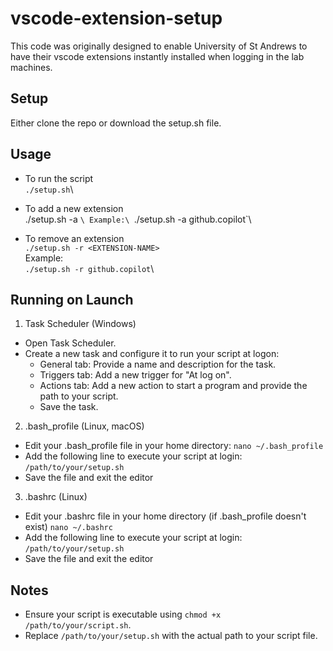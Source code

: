 # vscode-extension-setup
This code was originally designed to enable University of St Andrews to have their vscode extensions instantly installed when logging in the lab machines.

## Setup
Either clone the repo or download the setup.sh file.

## Usage
- To run the script\
`./setup.sh`\

- To add a new extension\
  ./setup.sh -a <EXTENSION-NAME>`\
Example:\
`./setup.sh -a github.copilot`\

- To remove an extension\
`./setup.sh -r <EXTENSION-NAME>`\
Example:\
`./setup.sh -r github.copilot`\

## Running on Launch
1. Task Scheduler (Windows)
- Open Task Scheduler.
- Create a new task and configure it to run your script at logon:
  - General tab: Provide a name and description for the task.
  - Triggers tab: Add a new trigger for "At log on".
  - Actions tab: Add a new action to start a program and provide the path to your script.
  - Save the task.

2. .bash_profile (Linux, macOS)
- Edit your .bash_profile file in your home directory:
`nano ~/.bash_profile`
- Add the following line to execute your script at login:
`/path/to/your/setup.sh`
- Save the file and exit the editor

3. .bashrc (Linux)
- Edit your .bashrc file in your home directory (if .bash_profile doesn't exist)
`nano ~/.bashrc`
- Add the following line to execute your script at login:
`/path/to/your/setup.sh`
- Save the file and exit the editor

## Notes
- Ensure your script is executable using `chmod +x /path/to/your/script.sh`.
- Replace `/path/to/your/setup.sh` with the actual path to your script file.

